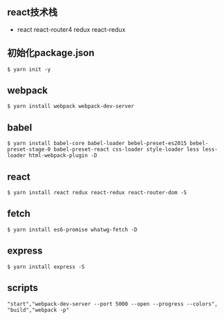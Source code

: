 ## react技术栈
- react react-router4 redux react-redux
## 初始化package.json
```
$ yarn init -y
```
## webpack
```
$ yarn install webpack webpack-dev-server
```
## babel
```
$ yarn install babel-core babel-loader bebel-preset-es2015 bebel-preset-stage-0 babel-preset-react css-loader style-loader less less-loader html-webpack-plugin -D
```
## react
```
$ yarn install react redux react-redux react-router-dom -S
```
## fetch
```
$ yarn install es6-promise whatwg-fetch -D
```
## express
```
$ yarn install express -S
```
## scripts
```
"start","webpack-dev-server --port 5000 --open --progress --colors",
"build","webpack -p"
```